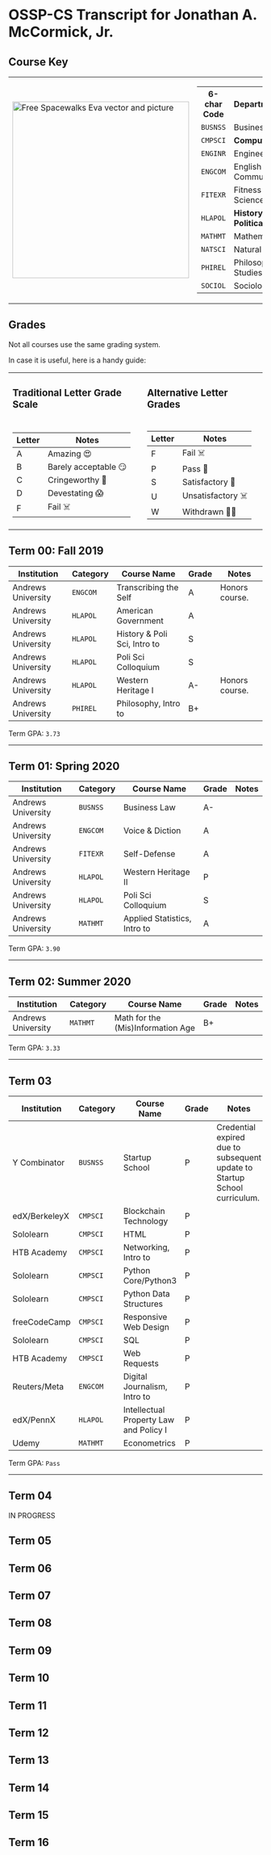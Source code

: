 
# OSSP-CS Transcript for Jonathan A. McCormick, Jr.

## Course Key
<table>
  <tr>
    <td>
      <img height="350px" src="https://cdn.pixabay.com/photo/2013/07/12/18/37/spacewalks-153581_960_720.png" alt="Free Spacewalks Eva vector and picture">
    </td>
    <td>
      <table>
        <tr>
          <th>6-char Code</th>
          <th>Department/Category</th>
          <th># Completed</th>
        </tr>
        <tr>
          <td><code>BUSNSS</code></td>
          <td>Business & Economics</td>
          <td>2</td>
        </tr>
        <tr>
          <b>
            <td><code>CMPSCI</code></td>
            <td><b>Computer Science</b></td>
            <td><b>8</b></td>
          </b>
        </tr>
        <tr>
          <td><code>ENGINR</code></td>
          <td>Engineering</td>
          <td>0</td>
        </tr>
        <tr>
          <td><code>ENGCOM</code></td>
          <td>English & Communications</td>
          <td>3</td>
        </tr>
        <tr>
          <td><code>FITEXR</code></td>
          <td>Fitness & Exercise Science</td>
          <td>1</td>
        </tr>
        <tr>
          <td><code>HLAPOL</code></td>
          <td><b>History, Law, & Political Science</b></td>
          <td><b>7</b></td>
        </tr>
        <tr>
          <td><code>MATHMT</code></td>
          <td>Mathematics</td>
          <td>3</td>
        </tr>
        <tr>
          <b>
            <td><code>NATSCI</code></td>
            <td>Natural Sciences</td>
            <td>0</td>
          </b>
        </tr>
        <tr>
          <td><code>PHIREL</code></td>
          <td>Philosophy & Religious Studies</td>
          <td>1</td>
        </tr>
        <tr>
          <td><code>SOCIOL</code></td>
          <td>Sociology</td>
          <td>0</td>
        </tr>
      </table>
    </td>
  </tr>
</table>


## Grades
Not all courses use the same grading system. 

In case it is useful, here is a handy guide:

<table>
  <tr>
    <td>
      <h3>Traditional Letter Grade Scale</h3>
    </td>
    <td>
      <h3>Alternative Letter Grades</h3>
    </td>
  </tr>
  <tr>
    <td>
      <table>
        <thead>
          <tr>
            <th>Letter</th>
            <th>Notes</th>
          </tr>
        </thead>
        <tbody>
          <tr>
            <td>A</td>
            <td>Amazing 😍 </td>
          </tr>
          <tr>
            <td>B</td>
            <td>Barely acceptable 😏</td>
          </tr>
          <tr>
            <td>C</td>
            <td>Cringeworthy 🫣</td>
          </tr>
          <tr>
            <td>D</td>
            <td>Devestating 😱</td>
          </tr>
          <tr>
            <td>F</td>
            <td>Fail ☠️ </td>
          </tr>
        </tbody>
      </table>
    </td>
    <td>
      <table>
        <thead>
          <tr>
            <th>Letter</th>
            <th>Notes</th>
          </tr>
        </thead>
        <tbody>
          <tr>
            <td>F</td>
            <td>Fail ☠️</td>
          </tr>
          <tr>
            <td>P</td>
            <td>Pass 🙂</td>
          </tr>
          <tr>
            <td>S</td>
            <td>Satisfactory 🙂</td>
          </tr>
          <tr>
            <td>U</td>
            <td>Unsatisfactory ☠️</td>
          </tr>
          <tr>
            <td>W</td>
            <td>Withdrawn 😶‍🌫</td>
          </tr>
        </tbody>
      </table>
    </td>
  </tr>
</table>




## Term 00: Fall 2019

| Institution      |Category| Course Name         |Grade| Notes |
|------------------|--------|---------------------|-----|--------------------|
|Andrews University|`ENGCOM`|Transcribing the Self|A| Honors course.|
|Andrews University|`HLAPOL`|American Government  |A|                |
|Andrews University|`HLAPOL`|History & Poli Sci, Intro to       |S|                |
|Andrews University|`HLAPOL`|Poli Sci Colloquium  |S|                |
|Andrews University|`HLAPOL`|Western Heritage I   |A-| Honors course.|
|Andrews University|`PHIREL`|Philosophy, Intro to |B+|                |

Term GPA: `3.73`

***

## Term 01: Spring 2020
| Institution      |Category| Course Name         |Grade| Notes |
|------------------|--------|---------------------|-----|--------------------|
|Andrews University|`BUSNSS`|Business Law         |A-|                |
|Andrews University|`ENGCOM`|Voice & Diction      |A|                |
|Andrews University|`FITEXR`|Self-Defense         |A|                |
|Andrews University|`HLAPOL`|Western Heritage II  |P|                |
|Andrews University|`HLAPOL`|Poli Sci Colloquium  |S|                |
|Andrews University|`MATHMT`|Applied Statistics, Intro to|A|                |


Term GPA: `3.90`

***

## Term 02: Summer 2020
| Institution      |Category| Course Name         |Grade| Notes |
|------------------|--------|---------------------|-----|--------------------|
|Andrews University|`MATHMT`|Math for the (Mis)Information Age|B+|           |

Term GPA: `3.33`

***

## Term 03
| Institution      |Category| Course Name         |Grade| Notes |
|------------------|--------|---------------------|-----|--------------------|
|Y Combinator      |`BUSNSS`|Startup School       |P|Credential expired due to subsequent update to Startup School curriculum.|
|edX/BerkeleyX     |`CMPSCI`|Blockchain Technology|P| |
|Sololearn         |`CMPSCI`|HTML                 |P||
|HTB Academy       |`CMPSCI`|Networking, Intro to |P||
|Sololearn         |`CMPSCI`|Python Core/Python3  |P||
|Sololearn         |`CMPSCI`|Python Data Structures|P||
|freeCodeCamp      |`CMPSCI`|Responsive Web Design |P||
|Sololearn         |`CMPSCI`|SQL                   |P||
|HTB Academy       |`CMPSCI`|Web Requests          |P||
|Reuters/Meta      |`ENGCOM`|Digital Journalism, Intro to|P||
|edX/PennX         |`HLAPOL`|Intellectual Property Law and Policy I|P||
|Udemy             |`MATHMT`|Econometrics          |P||

Term GPA: `Pass`

***

## Term 04
IN PROGRESS
## Term 05
## Term 06
## Term 07
## Term 08
## Term 09
## Term 10
## Term 11
## Term 12
## Term 13
## Term 14
## Term 15
## Term 16
